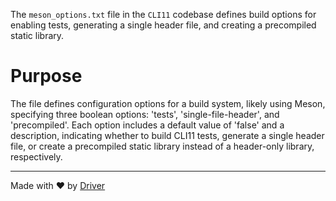 <!--------------------------------------------------------------------------------->
<!-- IMPORTANT: This file is auto-generated by Driver (https://driver.ai). -------->
<!-- Manual edits may be overwritten on future commits. --------------------------->
<!--------------------------------------------------------------------------------->

The `meson_options.txt` file in the `CLI11` codebase defines build options for enabling tests, generating a single header file, and creating a precompiled static library.

# Purpose
The file defines configuration options for a build system, likely using Meson, specifying three boolean options: 'tests', 'single-file-header', and 'precompiled'. Each option includes a default value of 'false' and a description, indicating whether to build CLI11 tests, generate a single header file, or create a precompiled static library instead of a header-only library, respectively.

---
Made with ❤️ by [Driver](https://www.driver.ai/)